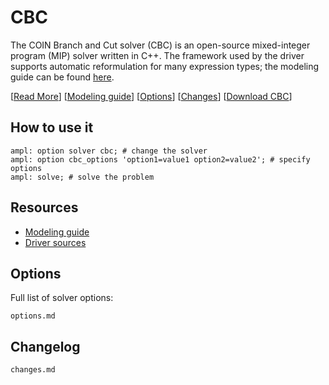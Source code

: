 # CBC

The COIN Branch and Cut solver (CBC) is an open-source mixed-integer program (MIP) solver written in C++.
The framework used by the driver supports automatic reformulation for many expression types; the modeling guide can be
found [here](https://mp.ampl.com/model-guide.html).

[[Read More](https://ampl.com/products/solvers/open-source-solvers/)]
[[Modeling guide](https://mp.ampl.com/model-guide.html)]
[[Options](options.md)]
[[Changes](changes.md)]
[[Download CBC](https://portal.ampl.com/user/ampl/download/cbc)]

## How to use it

```ampl
ampl: option solver cbc; # change the solver
ampl: option cbc_options 'option1=value1 option2=value2'; # specify options
ampl: solve; # solve the problem
```

## Resources

* [Modeling guide](https://mp.ampl.com/model-guide.html)
* [Driver sources](https://github.com/ampl/mp/tree/develop/solvers/cbcmp)

## Options

Full list of solver options:
```{toctree}
options.md
```

## Changelog

```{toctree}
changes.md
```
